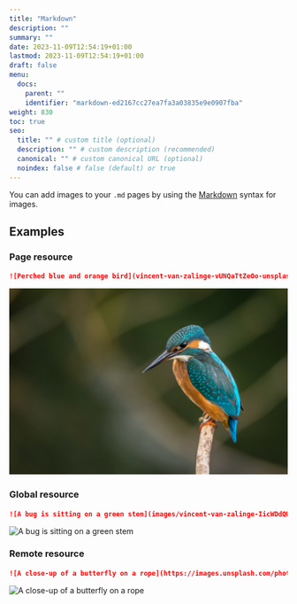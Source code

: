 ```yaml
---
title: "Markdown"
description: ""
summary: ""
date: 2023-11-09T12:54:19+01:00
lastmod: 2023-11-09T12:54:19+01:00
draft: false
menu:
  docs:
    parent: ""
    identifier: "markdown-ed2167cc27ea7fa3a03835e9e0907fba"
weight: 830
toc: true
seo:
  title: "" # custom title (optional)
  description: "" # custom description (recommended)
  canonical: "" # custom canonical URL (optional)
  noindex: false # false (default) or true
---
```


You can add images to your `.md` pages by using the [Markdown](https://daringfireball.net/projects/markdown/syntax#img) syntax for images.

## Examples

### Page resource

```md
![Perched blue and orange bird](vincent-van-zalinge-vUNQaTtZeOo-unsplash.jpg)
```

![Perched blue and orange bird](vincent-van-zalinge-vUNQaTtZeOo-unsplash.jpg)

### Global resource

```md
![A bug is sitting on a green stem](images/vincent-van-zalinge-IicWDdQUfsQ-unsplash.jpg)
```

![A bug is sitting on a green stem](images/vincent-van-zalinge-IicWDdQUfsQ-unsplash.jpg)

### Remote resource

```md
![A close-up of a butterfly on a rope](https://images.unsplash.com/photo-1690198517569-45458a850563?ixlib=rb-4.0.3&ixid=M3wxMjA3fDB8MHxwaG90by1wYWdlfHx8fGVufDB8fHx8fA%3D%3D&auto=format&fit=crop&w=1740&q=80)
```

![A close-up of a butterfly on a rope](https://images.unsplash.com/photo-1690198517569-45458a850563?ixlib=rb-4.0.3&ixid=M3wxMjA3fDB8MHxwaG90by1wYWdlfHx8fGVufDB8fHx8fA%3D%3D&auto=format&fit=crop&w=1740&q=80)
